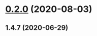 # [0.2.0](https://github.com/carbon-design-system/carbon/tree/master/packages/prettier-config-carbon/compare/1.4.7...0.2.0) (2020-08-03)



## 1.4.7 (2020-06-29)



